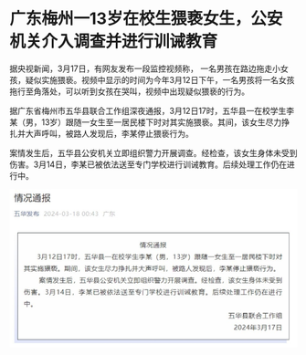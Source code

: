# 广东梅州一13岁在校生猥亵女生，公安机关介入调查并进行训诫教育

据央视新闻，3月17日，有网友发布一段监控视频称，
一名男孩在路边拖走小女孩，疑似实施猥亵。视频中显示的时间为今年3月12日下午，一名男孩将一名女孩拖行至角落处，可以听到女孩在哭叫，视频中出现疑似猥亵的行为。

据广东省梅州市五华县联合工作组深夜通报，3月12日17时，五华县一在校学生李某（男，13岁）跟随一女生至一居民楼下时对其实施猥亵。其间，该女生尽力挣扎并大声呼叫，被路人发现后，李某停止猥亵行为。

案情发生后，五华县公安机关立即组织警力开展调查。经检查，该女生身体未受到伤害。3月14日，李某已被依法送至专门学校进行训诫教育。后续处理工作仍在进行中。

![6bf150e43c32f0902b5353c0b3e0567a.jpg](https://raw.githubusercontent.com/qqhsx/qqnews_image/main/2024/03/18/广东梅州一13岁在校生猥亵女生，公安机关介入调查并进行训诫教育/6bf150e43c32f0902b5353c0b3e0567a.jpg)

